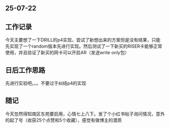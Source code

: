 ## 25-07-22

## 工作记录

今天主要想了一下DRILL的p4实现，尝试了新想出来的方案但是没有结果，只能先实现了一个random版本先进行实现。然后测试了一下新买的RISER卡能够正常使用，并且验证了新买的网卡可以开启AR（发送write only包）

## 日后工作思路

先进行实验吧。。。不要过于纠结p4的实现

## 随记

今天忽然得知南区东苑要启用，心情七上八下。发了个小红书帖子询问情况，意外的起了号（收获25个点赞和5个收藏），感觉有做博主的潜质